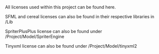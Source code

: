 All licenses used within this project can be found here.

SFML and cereal licenses can also be found in their respective libraries in /Lib

SpriterPlusPlus license can also be found under /Project/Model/SpriterEngine

Tinyxml license can also be found under /Project/Model/tinyxml2
